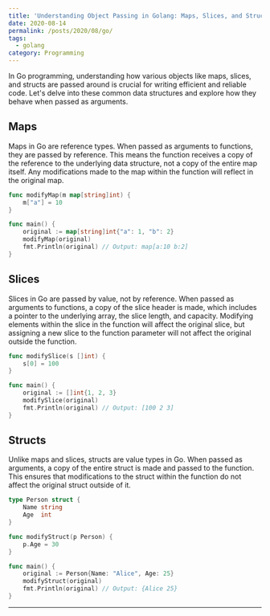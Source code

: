```yaml
---
title: 'Understanding Object Passing in Golang: Maps, Slices, and Structs'
date: 2020-08-14
permalink: /posts/2020/08/go/
tags:
  - golang
category: Programming 
---
```



In Go programming, understanding how various objects like maps, slices, and structs are passed around is crucial for writing efficient and reliable code. Let's delve into these common data structures and explore how they behave when passed as arguments.

## Maps

Maps in Go are reference types. When passed as arguments to functions, they are passed by reference. This means the function receives a copy of the reference to the underlying data structure, not a copy of the entire map itself. Any modifications made to the map within the function will reflect in the original map.

```go
func modifyMap(m map[string]int) {
    m["a"] = 10
}

func main() {
    original := map[string]int{"a": 1, "b": 2}
    modifyMap(original)
    fmt.Println(original) // Output: map[a:10 b:2]
}
```
## Slices

Slices in Go are passed by value, not by reference. When passed as arguments to functions, a copy of the slice header is made, which includes a pointer to the underlying array, the slice length, and capacity. Modifying elements within the slice in the function will affect the original slice, but assigning a new slice to the function parameter will not affect the original outside the function.

```go
func modifySlice(s []int) {
    s[0] = 100
}

func main() {
    original := []int{1, 2, 3}
    modifySlice(original)
    fmt.Println(original) // Output: [100 2 3]
}
```


## Structs

Unlike maps and slices, structs are value types in Go. When passed as arguments, a copy of the entire struct is made and passed to the function. This ensures that modifications to the struct within the function do not affect the original struct outside of it.

```go
type Person struct {
    Name string
    Age  int
}

func modifyStruct(p Person) {
    p.Age = 30
}

func main() {
    original := Person{Name: "Alice", Age: 25}
    modifyStruct(original)
    fmt.Println(original) // Output: {Alice 25}
}
```


------
